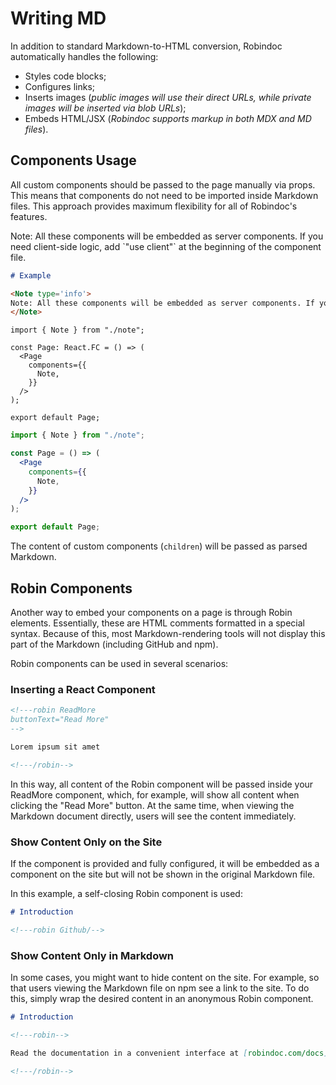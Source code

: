 # Writing MD

In addition to standard Markdown-to-HTML conversion, Robindoc automatically handles the following:

- Styles code blocks;
- Configures links;
- Inserts images (_public images will use their direct URLs, while private images will be inserted via blob URLs_);
- Embeds HTML/JSX (_Robindoc supports markup in both MDX and MD files_).

## Components Usage

All custom components should be passed to the page manually via props. This means that components do not need to be imported inside Markdown files. This approach provides maximum flexibility for all of Robindoc's features.

<Note type='info'>
Note: All these components will be embedded as server components. If you need client-side logic, add `"use client"` at the beginning of the component file.
</Note>

```md filename="README.md"
# Example

<Note type='info'>
Note: All these components will be embedded as server components. If you need client-side logic, add `"use client"` at the beginning of the component file.
</Note>
```

```tsx filename="app/docs/page.tsx" switcher tab="TypeScript"
import { Note } from "./note";

const Page: React.FC = () => (
  <Page
    components={{
      Note,
    }}
  />
);

export default Page;
```

```jsx filename="app/docs/page.jsx" switcher tab="JavaScript"
import { Note } from "./note";

const Page = () => (
  <Page
    components={{
      Note,
    }}
  />
);

export default Page;
```

The content of custom components (`children`) will be passed as parsed Markdown.

## Robin Components

Another way to embed your components on a page is through Robin elements. Essentially, these are HTML comments formatted in a special syntax. Because of this, most Markdown-rendering tools will not display this part of the Markdown (including GitHub and npm).

Robin components can be used in several scenarios:

### Inserting a React Component

```md filename="README.md"
<!---robin ReadMore
buttonText="Read More"
-->

Lorem ipsum sit amet

<!---/robin-->
```

In this way, all content of the Robin component will be passed inside your ReadMore component, which, for example, will show all content when clicking the "Read More" button. At the same time, when viewing the Markdown document directly, users will see the content immediately.

### Show Content Only on the Site

If the component is provided and fully configured, it will be embedded as a component on the site but will not be shown in the original Markdown file.

In this example, a self-closing Robin component is used:

```md filename="README.md"
# Introduction

<!---robin Github/-->
```

### Show Content Only in Markdown

In some cases, you might want to hide content on the site. For example, so that users viewing the Markdown file on npm see a link to the site. To do this, simply wrap the desired content in an anonymous Robin component.

```md filename="README.md"
# Introduction

<!---robin-->

Read the documentation in a convenient interface at [robindoc.com/docs](https://robindoc.com/docs)

<!---/robin-->
```
